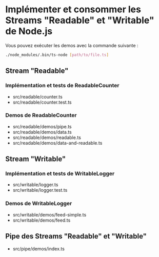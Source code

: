 # Implémenter et consommer les Streams "Readable" et "Writable" de Node.js

Vous pouvez exécuter les demos avec la commande suivante :

```bash
./node_modules/.bin/ts-node [path/to/file.ts]
```

## Stream "Readable"

### Implémentation et tests de ReadableCounter

- src/readable/counter.ts
- src/readable/counter.test.ts

### Demos de ReadableCounter

- src/readable/demos/pipe.ts
- src/readable/demos/data.ts
- src/readable/demos/readable.ts
- src/readable/demos/data-and-readable.ts

## Stream "Writable"

### Implémentation et tests de WritableLogger

- src/writable/logger.ts
- src/writable/logger.test.ts

### Demos de WritableLogger

- src/writable/demos/feed-simple.ts
- src/writable/demos/feed.ts

## Pipe des Streams "Readable" et "Writable"

- src/pipe/demos/index.ts
